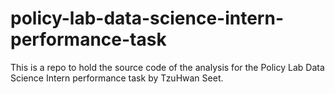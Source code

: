 # policy-lab-data-science-intern-performance-task
This is a repo to hold the source code of the analysis for the Policy Lab Data Science Intern performance task by TzuHwan Seet.
